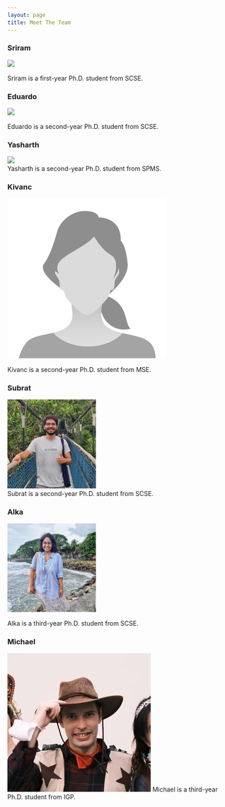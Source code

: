 ```yaml
---
layout: page
title: Meet The Team
---
```



### Sriram
<img src="{{ site.baseurl }}/public/team_images/sriram.png" width="200">

Sriram is a first-year Ph.D. student from SCSE.

### Eduardo
<img src="{{ site.baseurl }}/public/eduardo.png" width="200"/>

Eduardo is a second-year Ph.D. student from SCSE. 

### Yasharth
<div>
<img src="{{ site.baseurl }}/public/team_images/yasharth.png" width="200"/>
</div>
Yasharth is a second-year Ph.D. student from SPMS.

### Kivanc

[//]: # (<img src="public/team_images/kivanc.jpg" width="200"/> )

![Kiv](public/team_images/kivanc.jpg)

Kivanc is a second-year Ph.D. student from MSE.

### Subrat 
<div>
<img src="public/team_images/subrat.png" width="200"/> 
</div>
Subrat is a second-year Ph.D. student from SCSE.

### Alka
<img src="/public/team_images/alka.png" width="200"/> 

Alka is a third-year Ph.D. student from SCSE.

### Michael

[//]: # (<img src="./public/team_images/michael.png" width="200"/>)
![](/public/team_images/michael.png)
Michael is a third-year Ph.D. student from IGP.





